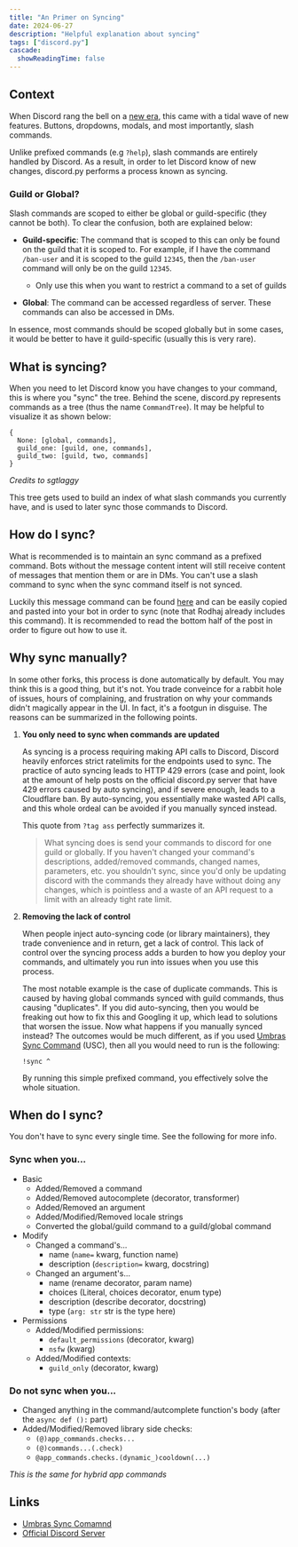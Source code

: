 ```yaml
---
title: "An Primer on Syncing"
date: 2024-06-27
description: "Helpful explanation about syncing"
tags: ["discord.py"]
cascade:
  showReadingTime: false
---
```


## Context

When Discord rang the bell on a [new era](https://discord.com/blog/welcome-to-the-new-era-of-discord-apps), this came with a tidal wave of new features. Buttons, dropdowns, modals, and most importantly, slash commands. 

Unlike prefixed commands (e.g `?help`), slash commands are entirely handled by Discord. As a result, in order to let Discord know of new changes, discord.py performs a process known as syncing. 

### Guild or Global?

Slash commands are scoped to either be global or guild-specific (they cannot be both). To clear the confusion, both are explained below:

- **Guild-specific**: The command that is scoped to this can only be found on the guild that it is scoped to. For example, if I have the command `/ban-user` and it is scoped to the guild `12345`, then the `/ban-user` command will only be on the guild `12345`.
    - Only use this when you want to restrict a command to a set of guilds

- **Global**: The command can be accessed regardless of server. These commands can also be accessed in DMs.

In essence, most commands should be scoped globally but in some cases, it would be better to have it guild-specific (usually this is very rare).

## What is syncing?

When you need to let Discord know you have changes to your command, this is where you "sync" the tree. Behind the scene, discord.py represents commands as a tree (thus the name `CommandTree`). It may be helpful to visualize it as shown below:

```
{
  None: [global, commands],
  guild_one: [guild, one, commands],
  guild_two: [guild, two, commands]
}
```

*Credits to sgtlaggy*

This tree gets used to build an index of what slash commands you currently have, and is used to later sync those commands to Discord.

## How do I sync?

What is recommended is to maintain an sync command as a prefixed command. Bots without the message content intent will still receive content of messages that mention them or are in DMs. You can't use a slash command to sync when the sync command itself is not synced.

Luckily this message command can be found [here](https://about.abstractumbra.dev/discord.py/2023/01/29/sync-command-example.html) and can be easily copied and pasted into your bot in order to sync (note that Rodhaj already includes this command). It is recommended to read the bottom half of the post in order to figure out how to use it.

## Why sync manually?

In some other forks, this process is done automatically by default. You may think this is a good thing, but it's not. You trade conveince for a rabbit hole of issues, hours of complaining, and frustration on why your commands didn't magically appear in the UI. In fact, it's a footgun in disguise. The reasons can be summarized in the following points.

1. **You only need to sync when commands are updated**

    As syncing is a process requiring making API calls to Discord, Discord heavily enforces strict ratelimits for the endpoints used to sync. The practice of auto syncing leads to HTTP 429 errors (case and point, look at the amount of help posts on the official discord.py server that have 429 errors caused by auto syncing), and if severe enough, leads to a Cloudflare ban. By auto-syncing, you essentially make wasted API calls, and this whole ordeal can be avoided if you manually synced instead.

    This quote from `?tag ass` perfectly summarizes it.

    > What syncing does is send your commands to discord for one guild or globally. 
    > If you haven't changed your command's descriptions, added/removed commands, changed names, parameters, etc. 
    > you shouldn't sync, since you'd only be updating discord with the commands they already have without doing any changes, 
    > which is pointless and a waste of an API request to a limit with an already tight rate limit.

2. **Removing the lack of control**

    When people inject auto-syncing code (or library maintainers), they trade convenience and in return, get a lack of control.
    This lack of control over the syncing process adds a burden to how you deploy your commands, and ultimately you run into issues
    when you use this process.

    The most notable example is the case of duplicate commands. This is caused by
    having global commands synced with guild commands, thus causing "duplicates". If you did auto-syncing, then you would be freaking out how to fix this
    and Googling it up, which lead to solutions that worsen the issue.
    Now what happens if you manually synced instead? The outcomes would be much different,
    as if you used [Umbras Sync Command](https://about.abstractumbra.dev/discord.py/2023/01/29/sync-command-example.html) 
    (USC), then all you would need to run is the following:

    ```
    !sync ^
    ```

    By running this simple prefixed command, you effectively solve the whole situation.

## When do I sync?

You don't have to sync every single time. See the following for more info.

### Sync when you...
- Basic
  - Added/Removed a command
  - Added/Removed autocomplete (decorator, transformer)
  - Added/Removed an argument
  - Added/Modified/Removed locale strings
  - Converted the global/guild command to a guild/global command
- Modify 
  - Changed a command's...
    - name (`name=` kwarg, function name)
    - description (`description=` kwarg, docstring)
  - Changed an argument's...
    - name (rename decorator, param name)
    - choices (Literal, choices decorator, enum type)
    - description (describe decorator, docstring)
    - type (`arg: str` str is the type here)
- Permissions
  - Added/Modified permissions:
    - `default_permissions` (decorator, kwarg)
    - `nsfw` (kwarg)
  - Added/Modified contexts:
    - `guild_only` (decorator, kwarg)
### Do not sync when you...
- Changed anything in the command/autcomplete function's body (after the `async def ():` part)
- Added/Modified/Removed library side checks:
  - `(@)app_commands.checks...`
  - `(@)commands...(.check)`
  - `@app_commands.checks.(dynamic_)cooldown(...)`

*This is the same for hybrid app commands*

## Links

- [Umbras Sync Comamnd](https://about.abstractumbra.dev/discord.py/2023/01/29/sync-command-example.html)
- [Official Discord Server](https://discord.gg/r3sSKJJ)